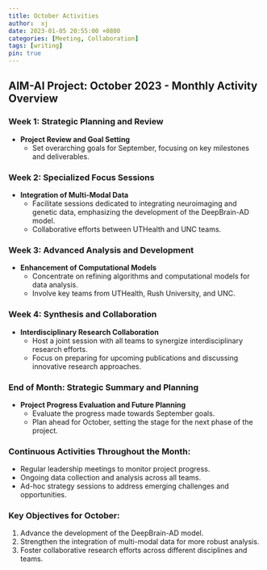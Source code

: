 ```yaml
---
title: October Activities
author:  xj
date: 2023-01-05 20:55:00 +0800
categories: [Meeting, Collaboration]
tags: [writing]
pin: true
---
```


## AIM-AI Project: October 2023 - Monthly Activity Overview

### Week 1: Strategic Planning and Review
* **Project Review and Goal Setting**
  * Set overarching goals for September, focusing on key milestones and deliverables.

### Week 2: Specialized Focus Sessions
* **Integration of Multi-Modal Data**
  * Facilitate sessions dedicated to integrating neuroimaging and genetic data, emphasizing the development of the DeepBrain-AD model.
  * Collaborative efforts between UTHealth and UNC teams.

### Week 3: Advanced Analysis and Development
* **Enhancement of Computational Models**
  * Concentrate on refining algorithms and computational models for data analysis.
  * Involve key teams from UTHealth, Rush University, and UNC.

### Week 4: Synthesis and Collaboration
* **Interdisciplinary Research Collaboration**
  * Host a joint session with all teams to synergize interdisciplinary research efforts.
  * Focus on preparing for upcoming publications and discussing innovative research approaches.

### End of Month: Strategic Summary and Planning
* **Project Progress Evaluation and Future Planning**
  * Evaluate the progress made towards September goals.
  * Plan ahead for October, setting the stage for the next phase of the project.

### Continuous Activities Throughout the Month:
* Regular leadership meetings to monitor project progress.
* Ongoing data collection and analysis across all teams.
* Ad-hoc strategy sessions to address emerging challenges and opportunities.

### Key Objectives for October:
1. Advance the development of the DeepBrain-AD model.
2. Strengthen the integration of multi-modal data for more robust analysis.
3. Foster collaborative research efforts across different disciplines and teams.